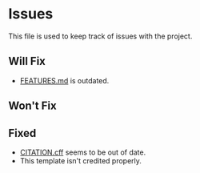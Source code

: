 # Issues

This file is used to keep track of issues with the project.

## Will Fix

- [FEATURES.md](FEATURES.md) is outdated.

## Won't Fix

## Fixed

- [CITATION.cff](../CITATION.cff) seems to be out of date.
- This template isn't credited properly.
